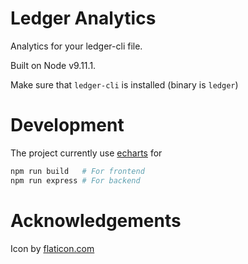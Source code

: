 # Ledger Analytics
Analytics for your ledger-cli file.

Built on Node v9.11.1.

Make sure that `ledger-cli` is installed (binary is `ledger`)

# Development

The project currently use [echarts](http://echarts.baidu.com/) for 

```bash
npm run build   # For frontend
npm run express # For backend
```

# Acknowledgements
Icon by [flaticon.com](https://www.flaticon.com/free-icon/analysis_809460#term=analytics&page=1&position=9)
